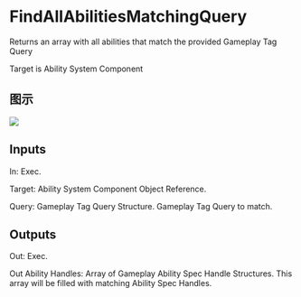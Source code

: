 # FindAllAbilitiesMatchingQuery

Returns an array with all abilities that match the provided Gameplay Tag Query

Target is Ability System Component

## 图示

![]($-20221218-19081810.png)

## Inputs

In: Exec.

Target: Ability System Component Object Reference.

Query: Gameplay Tag Query Structure. Gameplay Tag Query to match.  

## Outputs

Out: Exec.

Out Ability Handles: Array of Gameplay Ability Spec Handle Structures. This array will be filled with matching Ability Spec Handles.

